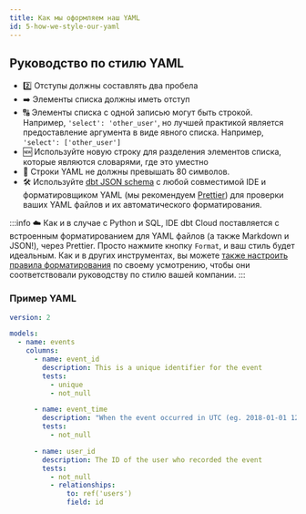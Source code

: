 ```yaml
---
title: Как мы оформляем наш YAML
id: 5-how-we-style-our-yaml
---
```


## Руководство по стилю YAML

- 2️⃣ Отступы должны составлять два пробела
- ➡️ Элементы списка должны иметь отступ
- 🔠 Элементы списка с одной записью могут быть строкой. Например, `'select': 'other_user'`, но лучшей практикой является предоставление аргумента в виде явного списка. Например, `'select': ['other_user']`
- 🆕 Используйте новую строку для разделения элементов списка, которые являются словарями, где это уместно
- 📏 Строки YAML не должны превышать 80 символов.
- 🛠️ Используйте [dbt JSON schema](https://github.com/dbt-labs/dbt-jsonschema) с любой совместимой IDE и форматировщиком YAML (мы рекомендуем [Prettier](https://prettier.io/)) для проверки ваших YAML файлов и их автоматического форматирования.

:::info
☁️ Как и в случае с Python и SQL, IDE dbt Cloud поставляется с встроенным форматированием для YAML файлов (а также Markdown и JSON!), через Prettier. Просто нажмите кнопку `Format`, и ваш стиль будет идеальным. Как и в других инструментах, вы можете [также настроить правила форматирования](https://docs.getdbt.com/docs/cloud/dbt-cloud-ide/lint-format#format-yaml-markdown-json) по своему усмотрению, чтобы они соответствовали руководству по стилю вашей компании.
:::

### Пример YAML

```yaml
version: 2

models:
  - name: events
    columns:
      - name: event_id
        description: This is a unique identifier for the event
        tests:
          - unique
          - not_null

      - name: event_time
        description: "When the event occurred in UTC (eg. 2018-01-01 12:00:00)"
        tests:
          - not_null

      - name: user_id
        description: The ID of the user who recorded the event
        tests:
          - not_null
          - relationships:
              to: ref('users')
              field: id
```